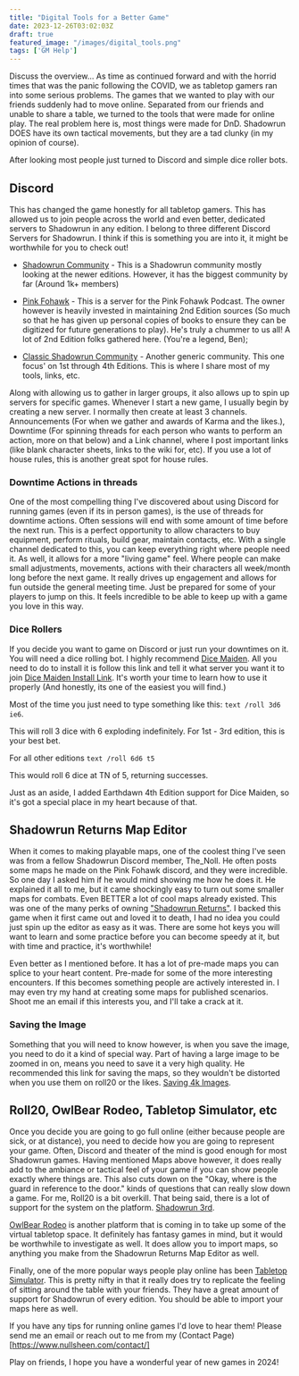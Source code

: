 ```yaml
---
title: "Digital Tools for a Better Game"
date: 2023-12-26T03:02:03Z
draft: true
featured_image: "/images/digital_tools.png"
tags: ['GM Help']
---
```


Discuss the overview...
As time as continued forward and with the horrid times that was the panic following the COVID, we as tabletop gamers ran into some serious problems. The games that we wanted to play with our friends suddenly had to move online. Separated from our friends and unable to share a table, we turned to the tools that were made for online play. The real problem here is, most things were made for DnD. Shadowrun DOES have its own tactical movements, but they are a tad clunky (in my opinion of course).

After looking most people just turned to Discord and simple dice roller bots. 

## Discord
This has changed the game honestly for all tabletop gamers. This has allowed us to join people across the world and even better, dedicated servers to Shadowrun in any edition. I belong to three different Discord Servers for Shadowrun. I think if this is something you are into it, it might be worthwhile for you to check out!

- [Shadowrun Community](https://discord.gg/Wz7yNQZmvH) - This is a Shadowrun community mostly looking at the newer editions. However, it has the biggest community by far (Around 1k+ members)

- [Pink Fohawk](https://discord.gg/n8pzb7CEGF) - This is a server for the Pink Fohawk Podcast. The owner however is heavily invested in maintaining 2nd Edition sources (So much so that he has given up personal copies of books to ensure they can be digitized for future generations to play). He's truly a chummer to us all! A lot of 2nd Edition folks gathered here. (You're a legend, Ben);

- [Classic Shadowrun Community](https://discord.gg/WvCvzy4VXv) - Another generic community. This one focus' on 1st through 4th Editions. This is where I share most of my tools, links, etc.

Along with allowing us to gather in larger groups, it also allows up to spin up servers for specific games. Whenever I start a new game, I usually begin by creating a new server. I normally then create at least 3 channels. Announcements (For when we gather and awards of Karma and the likes.), Downtime (For spinning threads for each person who wants to perform an action, more on that below) and a Link channel, where I post important links (like blank character sheets, links to the wiki for, etc). If you use a lot of house rules, this is another great spot for house rules.

### Downtime Actions in threads

One of the most compelling thing I've discovered about using Discord for running games (even if its in person games), is the use of threads for downtime actions. Often sessions will end with some amount of time before the next run. This is a perfect opportunity to allow characters to buy equipment, perform rituals, build gear, maintain contacts, etc. With a single channel dedicated to this, you can keep everything right where people need it. As well, it allows for a more "living game" feel. Where people can make small adjustments, movements, actions with their characters all week/month long before the next game. It really drives up engagement and allows for fun outside the general meeting time. Just be prepared for some of your players to jump on this. It feels incredible to be able to keep up with a game you love in this way.

### Dice Rollers

If you decide you want to game on Discord or just run your downtimes on it. You will need a dice rolling bot. I highly recommend [Dice Maiden](https://github.com/Humblemonk/DiceMaiden). All you need to do to install it is follow this link and tell it what server you want it to join [Dice Maiden Install Link](https://discord.com/api/oauth2/authorize?client_id=572301609305112596&permissions=274878000128&scope=bot%20applications.commands). It's worth your time to learn how to use it properly (And honestly, its one of the easiest you will find.) 

Most of the time you just need to type something like this: ```text /roll 3d6 ie6```.

This will roll 3 dice with 6 exploding indefinitely. For 1st - 3rd edition, this is your best bet.

For all other editions ```text /roll 6d6 t5``` 

This would roll 6 dice at TN of 5, returning successes.

Just as an aside, I added Earthdawn 4th Edition support for Dice Maiden, so it's got a special place in my heart because of that.
 
## Shadowrun Returns Map Editor

When it comes to making playable maps, one of the coolest thing I've seen was from a fellow Shadowrun Discord member, The_Noll. He often posts some maps he made on the Pink Fohawk discord, and they were incredible. So one day I asked him if he would mind showing me how he does it. He explained it all to me, but it came shockingly easy to turn out some smaller maps for combats. Even BETTER a lot of cool maps already existed. This was one of the many perks of owning ["Shadowrun Returns"](https://store.steampowered.com/app/234650/Shadowrun_Returns/). I backed this game when it first came out and loved it to death, I had no idea you could just spin up the editor as easy as it was. There are some hot keys you will want to learn and some practice before you can become speedy at it, but with time and practice, it's worthwhile!

Even better as I mentioned before. It has a lot of pre-made maps you can splice to your heart content. Pre-made for some of the more interesting encounters. If this becomes something people are actively interested in. I may even try my hand at creating some maps for published scenarios. Shoot me an email if this interests you, and I'll take a crack at it.

### Saving the Image

Something that you will need to know however, is when you save the image, you need to do it a kind of special way. Part of having a large image to be zoomed in on, means you need to save it a very high quality. He recommended this link for saving the maps, so they wouldn't be distorted when you use them on roll20 or the likes. [Saving 4k Images](https://www.geekcosmos.com/how-to-take-4k-screenshots-on-1080p-1440p-monitor-windows/). 

## Roll20, OwlBear Rodeo, Tabletop Simulator, etc

Once you decide you are going to go full online (either because people are sick, or at distance), you need to decide how you are going to represent your game. Often, Discord and theater of the mind is good enough for most Shadowrun games. Having mentioned Maps above however, it does really add to the ambiance or tactical feel of your game if you can show people exactly where things are. This also cuts down on the "Okay, where is the guard in reference to the door." kinds of questions that can really slow down a game. For me, Roll20 is a bit overkill. That being said, there is a lot of support for the system on the platform. [Shadowrun 3rd](https://shadowrun3roll20.fandom.com/wiki/Shadowrun3.roll20_Wiki).

[OwlBear Rodeo](https://www.owlbear.rodeo/) is another platform that is coming in to take up some of the virtual tabletop space. It definitely has fantasy games in mind, but it would be worthwhile to investigate as well. It does allow you to import maps, so anything you make from the Shadowrun Returns Map Editor as well.

Finally, one of the more popular ways people play online has been [Tabletop Simulator](https://steamcommunity.com/workshop/browse/?appid=286160&searchtext=shadowrun&childpublishedfileid=0&browsesort=textsearch). This is pretty nifty in that it really does try to replicate the feeling of sitting around the table with your friends. They have a great amount of support for Shadowrun of every edition. You should be able to import your maps here as well. 

If you have any tips for running online games I'd love to hear them! Please send me an email or reach out to me from my (Contact Page)[https://www.nullsheen.com/contact/]

Play on friends, I hope you have a wonderful year of new games in 2024!